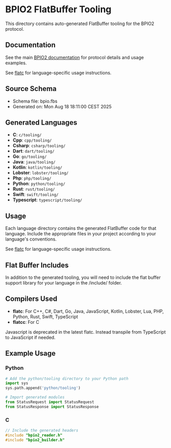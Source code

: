 # BPIO2 FlatBuffer Tooling

This directory contains auto-generated FlatBuffer tooling for the BPIO2 protocol.

## Documentation

See the main [BPIO2 documentation](https://docs.buspirate.com/docs/binmode-reference/protocol-bpio2) for protocol details and usage examples.

See [flatc](https://flatbuffers.dev/quick_start/) for language-specific usage instructions.

## Source Schema
- Schema file: bpio.fbs
- Generated on: Mon Aug 18 18:11:00 CEST 2025

## Generated Languages

- **C**: `c/tooling/`
- **Cpp**: `cpp/tooling/`
- **Csharp**: `csharp/tooling/`
- **Dart**: `dart/tooling/`
- **Go**: `go/tooling/`
- **Java**: `java/tooling/`
- **Kotlin**: `kotlin/tooling/`
- **Lobster**: `lobster/tooling/`
- **Php**: `php/tooling/`
- **Python**: `python/tooling/`
- **Rust**: `rust/tooling/`
- **Swift**: `swift/tooling/`
- **Typescript**: `typescript/tooling/`

## Usage

Each language directory contains the generated FlatBuffer code for that language.
Include the appropriate files in your project according to your language's conventions.

See [flatc](https://flatbuffers.dev/quick_start/) for language-specific usage instructions.

## Flat Buffer Includes

In addition to the generated tooling, you will need to include the flat buffer support library for your language in the /include/ folder.

## Compilers Used
- **flatc**: For C++, C#, Dart, Go, Java, JavaScript, Kotlin, Lobster, Lua, PHP, Python, Rust, Swift, TypeScript
- **flatcc**: For C 

Javascript is deprecated in the latest flatc. Instead transpile from TypeScript to JavaScript if needed.

## Example Usage

### Python
```python
# Add the python/tooling directory to your Python path
import sys
sys.path.append('python/tooling')

# Import generated modules
from StatusRequest import StatusRequest
from StatusResponse import StatusResponse
```

### C
```c
// Include the generated headers
#include "bpio2_reader.h"
#include "bpio2_builder.h"
```
